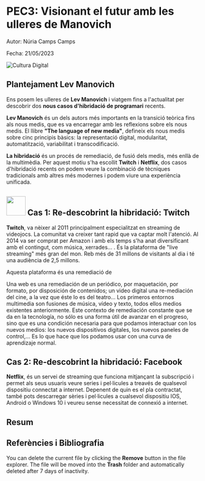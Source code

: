 # PEC3: Visionant el futur amb les ulleres de Manovich

Autor: Núria Camps Camps

Fecha: 21/05/2023

![Cultura Digital](https://tec.com.pe/wp-content/uploads/2022/05/maxresdefault-3.jpg) 



## Plantejament Lev Manovich

Ens posem les ulleres de **Lev Manovich** i viatgem fins a l'actualitat per descobrir dos **nous casos d'hibridació de programari** recents.

**Lev Manovich** és un dels autors més importants en la transició teòrica fins als nous medis, que es va encarregar amb les reflexions sobre els nous medis. El llibre **"The language of new media"**, defineix els nous medis sobre cinc principis bàsics: la representació digital, modularitat, automatització, variabilitat i transcodificació.

**La hibridació** és un procés de remediació, de fusió dels medis, més enllà de la multimèdia. Per aquest motiu s'ha escollit  **Twitch** i **Netflix**, dos casos d'hibridació recents on podem veure la combinació de tècniques tradicionals amb altres més modernes i podem viure una experiència unificada.


## <img src="./whatsappicon.png" width="50" height="50"> Cas 1: Re-descobrint la hibridació: Twitch

**Twitch**, va nèixer al 2011 principalment especialitzat en streaming de videojocs. La comunitat va creixer tant rapid que va captar molt l'atenció. Al 2014 va ser comprat per Amazon i amb els temps s'ha anat diversificant amb el contingut, com música, xerrades... . És la plataforma de "live streaming" més gran del mon. Reb més de 31 millons de visitants al dia i té una audiència de 2,5 millons. 

Aquesta plataforma és una remediació de 

Una web es una remediación de un periódico, por maquetación, por formato, por disposición de contenidos; un video digital una re-mediación del cine, a la vez que éste lo es del teatro… Los primeros entornos multimedia son fusiones de música, vídeo y texto, todos ellos medios existentes anteriormente. Este contexto de remediación constante que se da en la tecnología, no sólo es una forma útil de avanzar en el progreso, sino que es una condición necesaria para que podamos interactuar con los nuevos medios: los nuevos dispositivos digitales, los nuevos paneles de control,… Es lo que hace que los podamos usar con una curva de aprendizaje normal.


## Cas 2: Re-descobrint la hibridació: Facebook

**Netflix**, és un servei de streaming que funciona mitjançant la subscripció i permet als seus usuaris veure series i pel·licules a treavés de qualsevol dispositiu connectat a internet. Depenent de quin es el pla contractat, també pots descarregar sèries i pel·licules a cualsevol dispositiu IOS, Android o Windows 10 i veureu sense necessitat de connexió a internet.

## Resum

## Referències i Bibliografia

You can delete the current file by clicking the **Remove** button in the file explorer. The file will be moved into the **Trash** folder and automatically deleted after 7 days of inactivity.
